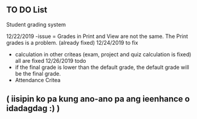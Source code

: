 ## TO DO List 

Student grading system

12/22/2019
-issue = Grades in Print and View are not the same. The Print grades is a problem. (already fixed)
12/24/2019
to fix 
 - calculation in other criteas (exam, project and quiz calculation is fixed) 
all are fixed
12/26/2019
todo 
 - if the final grade is lower than the default grade, the default grade will be the final grade.
 - Attendance Critea 
## ( iisipin ko pa kung ano-ano pa ang ieenhance o idadagdag :) )


